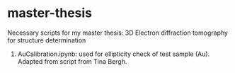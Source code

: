 # master-thesis
Necessary scripts for my master thesis: 3D Electron diffraction tomography for structure determination

1. AuCalibration.ipynb: used for ellipticity check of test sample (Au). Adapted from script from Tina Bergh.
